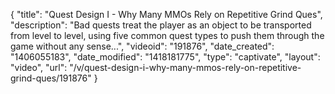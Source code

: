 {
    "title": "Quest Design I - Why Many MMOs Rely on Repetitive Grind Ques",
    "description": "Bad quests treat the player as an object to be transported from level to level, using five common quest types to push them through the game without any sense...",
    "videoid": "191876",
    "date_created": "1406055183",
    "date_modified": "1418181775",
    "type": "captivate",
    "layout": "video",
    "url": "\/v\/quest-design-i-why-many-mmos-rely-on-repetitive-grind-ques\/191876"
}
